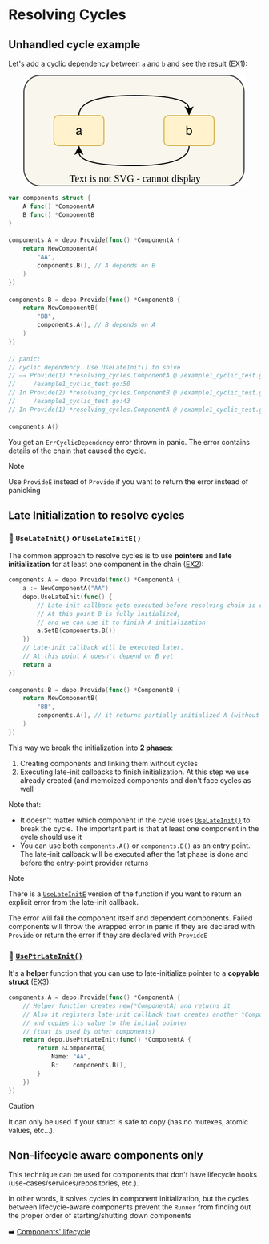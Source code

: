 # Resolving Cycles

## Unhandled cycle example

Let's add a cyclic dependency between `a` and `b` and see the result
([EX1](./assets/resolving_cycles/ex1_error/ex_test.go)):

<p align="center">
    <img align="center" src="assets/resolving_cycles/ex1_error/direct_cycle.svg" alt="example2 graph"/>
</p>

```go
var components struct {
    A func() *ComponentA
    B func() *ComponentB
}

components.A = depo.Provide(func() *ComponentA {
    return NewComponentA(
        "AA",
        components.B(), // A depends on B
    )
})

components.B = depo.Provide(func() *ComponentB {
    return NewComponentB(
        "BB",
        components.A(), // B depends on A
    )
})

// panic:
// cyclic dependency. Use UseLateInit() to solve
// —→ Provide(1) *resolving_cycles.ComponentA @ /example1_cyclic_test.go:40
//     /example1_cyclic_test.go:50
// In Provide(2) *resolving_cycles.ComponentB @ /example1_cyclic_test.go:47
//     /example1_cyclic_test.go:43
// In Provide(1) *resolving_cycles.ComponentA @ /example1_cyclic_test.go:40

components.A()
```

You get an `ErrCyclicDependency` error thrown in panic. The error contains details of the chain that caused the cycle.

> [!NOTE]
> Use `ProvideE` instead of `Provide` if you want to return the error instead of panicking

## Late Initialization to resolve cycles

### 🔹 `UseLateInit()` or `UseLateInitE()`
The common approach to resolve cycles is to use **pointers** and **late initialization** for at least one 
component in the chain ([EX2](./assets/resolving_cycles/ex2_use_late_init/ex_test.go)):

```go
components.A = depo.Provide(func() *ComponentA {
    a := NewComponentA("AA")
    depo.UseLateInit(func() {
        // Late-init callback gets executed before resolving chain is completed.
        // At this point B is fully initialized,
        // and we can use it to finish A initialization
        a.SetB(components.B())
    })
    // Late-init callback will be executed later.
    // At this point A doesn't depend on B yet
    return a
})

components.B = depo.Provide(func() *ComponentB {
    return NewComponentB(
        "BB",
        components.A(), // it returns partially initialized A (without B yet)
    )
})
```

This way we break the initialization into **2 phases**:
1. Creating components and linking them without cycles
2. Executing late-init callbacks to finish initialization. At this step we use already created (and memoized
   components and don't face cycles as well

Note that:
- It doesn't matter which component in the cycle uses 
  [`UseLateInit()`](https://pkg.go.dev/github.com/cardinalby/depo#UseLateInit)
  to break the cycle. The important part is that at least one component in the cycle should use it
- You can use both `components.A()` or `components.B()` as an entry point. The late-init callback will be
  executed after the 1st phase is done and before the entry-point provider returns

> [!NOTE]
> There is a [`UseLateInitE`](https://pkg.go.dev/github.com/cardinalby/depo#UseLateInitE) version of the function 
> if you want to return an explicit error from the late-init callback.
> 
> The error will fail the component itself and dependent components.
> Failed components will throw the wrapped error in panic if they are declared with `Provide` or return
> the error if they are declared with `ProvideE`

### 🔹 [`UsePtrLateInit()`](https://pkg.go.dev/github.com/cardinalby/depo#UsePtrLateInit)

It's a **helper** function that you can use to late-initialize pointer to a **copyable struct**
([EX3](./assets/resolving_cycles/ex3_use_ptr_late_init/ex_test.go)):

```go
components.A = depo.Provide(func() *ComponentA {
    // Helper function creates new(*ComponentA) and returns it
    // Also it registers late-init callback that creates another *ComponentA
    // and copies its value to the initial pointer 
    // (that is used by other components)
    return depo.UsePtrLateInit(func() *ComponentA {
        return &ComponentA{
            Name: "AA",
            B:    components.B(),
        }
    })
})
```

> [!CAUTION]
> It can only be used if your struct is safe to copy (has no mutexes, atomic values, etc...).

## Non-lifecycle aware components only

This technique can be used for components that don't have lifecycle hooks (use-cases/services/repositories, etc.).

In other words, it solves cycles in component initialization, but the cycles between lifecycle-aware components
prevent the `Runner` from finding out the proper order of starting/shutting down components

➡️ [Components' lifecycle](./3_lifecycle.md)
